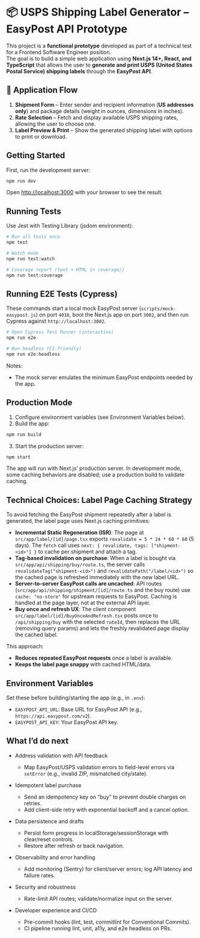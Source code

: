 # 📦 USPS Shipping Label Generator – EasyPost API Prototype

This project is a **functional prototype** developed as part of a technical test for a Frontend Software Engineer position.  
The goal is to build a simple web application using **Next.js 14+, React, and TypeScript** that allows the user to **generate and print USPS (United States Postal Service) shipping labels** through the **EasyPost API**.

## 🚀 Application Flow

1. **Shipment Form** – Enter sender and recipient information (**US addresses only**) and package details (weight in ounces, dimensions in inches).
2. **Rate Selection** – Fetch and display available USPS shipping rates, allowing the user to choose one.
3. **Label Preview & Print** – Show the generated shipping label with options to print or download.

## Getting Started

First, run the development server:

```bash
npm run dev
```

Open [http://localhost:3000](http://localhost:3000) with your browser to see the result.

## Running Tests

Use Jest with Testing Library (jsdom environment):

```bash
# Run all tests once
npm test

# Watch mode
npm run test:watch

# Coverage report (text + HTML in coverage/)
npm run test:coverage
```

## Running E2E Tests (Cypress)

These commands start a local mock EasyPost server (`scripts/mock-easypost.js`) on port `4010`, boot the Next.js app on port `3002`, and then run Cypress against `http://localhost:3002`.

```bash
# Open Cypress Test Runner (interactive)
npm run e2e

# Run headless (CI-friendly)
npm run e2e:headless
```

Notes:

- The mock server emulates the minimum EasyPost endpoints needed by the app.

## Production Mode

1. Configure environment variables (see Environment Variables below).
2. Build the app:

```bash
npm run build
```

3. Start the production server:

```bash
npm start
```

The app will run with Next.js’ production server. In development mode, some caching behaviors are disabled; use a production build to validate caching.

## Technical Choices: Label Page Caching Strategy

To avoid fetching the EasyPost shipment repeatedly after a label is generated, the label page uses Next.js caching primitives:

- **Incremental Static Regeneration (ISR)**: The page at `src/app/label/[id]/page.tsx` exports `revalidate = 5 * 24 * 60 * 60` (5 days). The `fetch` call uses `next: { revalidate, tags: ["shipment-<id>"] }` to cache per shipment and attach a tag.
- **Tag-based invalidation on purchase**: When a label is bought via `src/app/api/shipping/buy/route.ts`, the server calls `revalidateTag("shipment-<id>")` and `revalidatePath("/label/<id>")` so the cached page is refreshed immediately with the new label URL.
- **Server-to-server EasyPost calls are uncached**: API routes (`src/app/api/shipping/shipment/[id]/route.ts` and the buy route) use `cache: "no-store"` for upstream requests to EasyPost. Caching is handled at the page layer, not at the external API layer.
- **Buy once and refresh UX**: The client component `src/app/label/[id]/BuyOnceAndRefresh.tsx` posts once to `/api/shipping/buy` with the selected `rateId`, then replaces the URL (removing query params) and lets the freshly revalidated page display the cached label.

This approach:

- **Reduces repeated EasyPost requests** once a label is available.
- **Keeps the label page snappy** with cached HTML/data.

## Environment Variables

Set these before building/starting the app (e.g., in `.env`):

- `EASYPOST_API_URL`: Base URL for EasyPost API (e.g., `https://api.easypost.com/v2`).
- `EASYPOST_API_KEY`: Your EasyPost API key.

## What I’d do next

- Address validation with API feedback

  - Map EasyPost/USPS validation errors to field-level errors via `setError` (e.g., invalid ZIP, mismatched city/state).

- Idempotent label purchase

  - Send an idempotency key on “buy” to prevent double charges on retries.
  - Add client-side retry with exponential backoff and a cancel option.

- Data persistence and drafts

  - Persist form progress in localStorage/sessionStorage with clear/reset controls.
  - Restore after refresh or back navigation.

- Observability and error handling

  - Add monitoring (Sentry) for client/server errors; log API latency and failure rates.

- Security and robustness

  - Rate-limit API routes; validate/normalize input on the server.

- Developer experience and CI/CD
  - Pre-commit hooks (lint, test, commitlint for Conventional Commits).
  - CI pipeline running lint, unit, a11y, and e2e headless on PRs.
